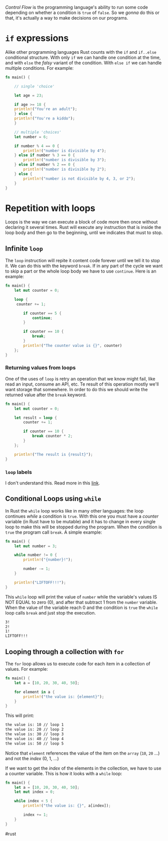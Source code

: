 _Control Flow_ is the programming language's ability to run some code depending on whether a condition is `true` of `false`. So we _gonna_ do this or that, it's actually a way to make decisions on our programs.
# `if` expressions
Alike other programming languages Rust counts with the `if` and `if..else` conditional structure. With only `if` we can handle one condition at the time, and with `else` the _falsy_ variant of the condition. With `else if` we can handle multiple conditions. For example:

```rust
fn main() {

	// single 'choice'

    let age = 23;

    if age >= 18 {
    println!("You're an adult");
    } else {
    println!("You're a kiddo");
    }

    // multiple 'choices'
    let number = 6;

    if number % 4 == 0 {
        println!("number is divisible by 4");
    } else if number % 3 == 0 {
        println!("number is divisible by 3");
    } else if number % 2 == 0 {
        println!("number is divisible by 2");
    } else {
        println!("number is not divisible by 4, 3, or 2");
    }
}
```

# Repetition with loops
Loops is the way we can execute a block of code more then once without declaring it several times. Rust will execute any instruction that is inside the loop body and then go to the beginning, until we indicates that must to stop.

## Infinite `loop`
The `loop` instruction will repite it content code forever until we tell it to stop it. We can do this with the keyword `break`. If in any part of the cycle we want to skip a part or the whole loop body we have to use `continue`. Here is an example:

```rust
fn main() {
    let mut counter = 0;

    loop {
     counter += 1;

	    if counter == 5 {
			continue;
	    }

	    if counter == 10 {
		    break;
		}
		println!("The counter value is {}", counter)
	};
}
```

### Returning values from loops
One of the uses of `loop` is retry an operation that we know might fail, like read an input, consume an API, etc. Te result of this operation mostly we'll want storage that somewhere. In order to do this we should write the returned value after the `break` keyword.

```rust
fn main() {
    let mut counter = 0;

    let result = loop {
        counter += 1;

        if counter == 10 {
            break counter * 2;
        }
    };

    println!("The result is {result}");
}
```

### `loop` labels
I don't understand this. Read more in this [link](https://doc.rust-lang.org/book/ch03-05-control-flow.html#loop-labels-to-disambiguate-between-multiple-loops).

## Conditional Loops using `while`
In Rust the `while` loop works like in many other languages: the loop continues _while_ a condition is `true`. With this one you must have a _counter_ variable (in Rust have to be mutable) and it has to change in every single loop to make this will be stopped during the program. When the condition is `true` the program call `break`. A simple example:

```rust
fn main() {
    let mut number = 3;

    while number != 0 {
        println!("{number}!");

        number -= 1;
    }

    println!("LIFTOFF!!!");
}
```

This `while` loop will print the value of `number` while the variable's values IS NOT EQUAL to zero (0), and after that subtract 1 from the `number` variable. When the value of the variable reach 0 and the condition is `true` the `while` loop calls `break` and just stop the execution.

```bash
3!
2!
1!
LIFTOFF!!!
```

## Looping through a collection with `for`
The `for` loop allows us to execute code for each item in a collection of values. For example:

```rust
fn main() {
    let a = [10, 20, 30, 40, 50];

    for element in a {
        println!("the value is: {element}");
    }
}
```

This will print:

```bash
the value is: 10 // loop 1
the value is: 20 // loop 2
the value is: 30 // loop 3
the value is: 40 // loop 4
the value is: 50 // loop 5
```

Notice that `element` references the value of the item on the `array` (`10`, `20` ...) and not the _index_ (0, 1, ...)

If we want to get the _index_ of the elements in the collection, we have to use a counter variable. This is how it looks with a `while` loop:

```rust
fn main() {
    let a = [10, 20, 30, 40, 50];
    let mut index = 0;

    while index < 5 {
        println!("the value is: {}", a[index]);

        index += 1;
    }
}
```

#rust
